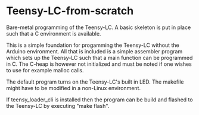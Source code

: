 # Teensy-LC-from-scratch
Bare-metal programming of the Teensy-LC. A basic skeleton is put in place such that a C environment is available.

This is a simple foundation for progamming the Teensy-LC without the Arduino environment. All that is included is a simple assembler program which sets up the Teensy-LC such that a main function can be programmed in C. The C-heap is however not initialized and must be noted if one wishes to use for example malloc calls.

The default program turns on the Teensy-LC's built in LED. The makefile might have to be modified in a non-Linux environment.

If teensy_loader_cli is installed then the program can be build and flashed to the Teensy-LC by executing "make flash".
